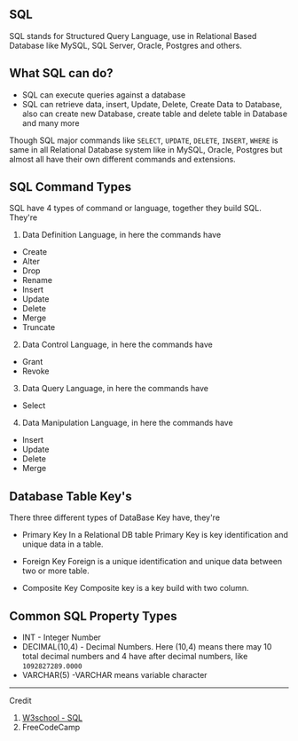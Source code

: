 ## SQL
SQL stands for Structured Query Language, use in Relational Based Database like MySQL, SQL Server, Oracle, Postgres and others. 

## What SQL can do?

* SQL can execute queries against a database
* SQL can retrieve data, insert, Update, Delete, Create Data to Database, also can create new Database, create table and delete table in Database and many more

Though SQL major commands like `SELECT`, `UPDATE`, `DELETE`, `INSERT`, `WHERE` is same in all Relational Database system like in MySQL, Oracle, Postgres but almost all have their own different commands and extensions. 

## SQL Command Types
SQL have 4 types of command or language, together they build SQL. They're

1. Data Definition Language, in here the commands have

* Create
* Alter
* Drop
* Rename
* Insert
* Update
* Delete
* Merge
* Truncate

2. Data Control Language, in here the commands have

* Grant
* Revoke

3. Data Query Language, in here the commands have

* Select

4. Data Manipulation Language, in here the commands have

* Insert
* Update
* Delete
* Merge

## Database Table Key's
There three different types of DataBase Key have, they're

* Primary Key
In a Relational DB table Primary Key is key identification and unique data in a table.  

* Foreign Key
Foreign is a unique identification and unique data between two or more table. 

* Composite Key 
Composite key is a key build with two column. 

## Common SQL Property Types

* INT - Integer Number
* DECIMAL(10,4) - Decimal Numbers. Here (10,4) means there may 10 total decimal numbers and 4 have after decimal numbers, like `1092827289.0000`
* VARCHAR(5) -VARCHAR means variable character


------
Credit
1. [W3school - SQL](https://www.w3schools.com/sql/sql_intro.asp)
2. FreeCodeCamp